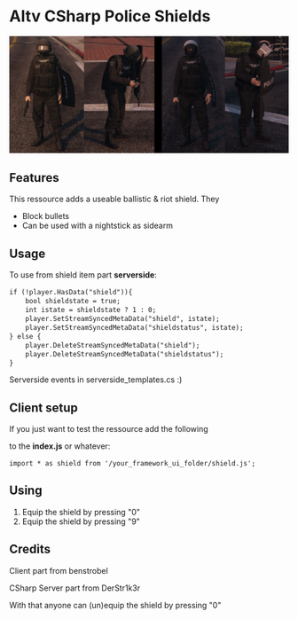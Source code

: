 # Altv CSharp Police Shields

![](preview.png)

## Features

This ressource adds a useable ballistic & riot shield. They
- Block bullets
- Can be used with a nightstick as sidearm

## Usage

To use from shield item part **serverside**: 

```
if (!player.HasData("shield")){
	bool shieldstate = true;
	int istate = shieldstate ? 1 : 0;
	player.SetStreamSyncedMetaData("shield", istate);
	player.SetStreamSyncedMetaData("shieldstatus", istate);
} else {
	player.DeleteStreamSyncedMetaData("shield");
	player.DeleteStreamSyncedMetaData("shieldstatus");
}
```

Serverside events in serverside_templates.cs :)

## Client setup

If you just want to test the ressource add the following

to the **index.js** or whatever:

```
import * as shield from '/your_framework_ui_folder/shield.js';
```

## Using

1. Equip the shield by pressing "0"
2. Equip the shield by pressing "9"


## Credits

Client part from benstrobel 

CSharp Server part from DerStr1k3r


With that anyone can (un)equip the shield by pressing "0"
